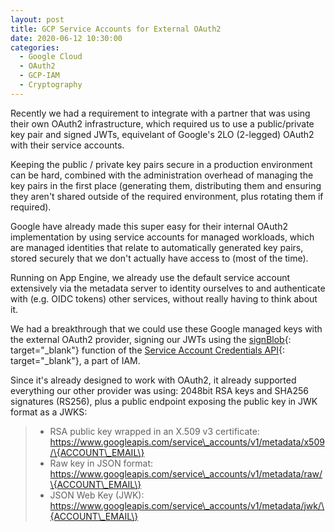 ```yaml
---
layout: post
title: GCP Service Accounts for External OAuth2
date: 2020-06-12 10:30:00
categories:
  - Google Cloud
  - OAuth2
  - GCP-IAM
  - Cryptography
---
```


Recently we had a requirement to integrate with a partner that was using their own OAuth2 infrastructure, which required us to use a public/private key pair and signed JWTs, equivelant of Google's 2LO (2-legged) OAuth2 with their service accounts.

Keeping the public / private key pairs secure in a production environment can be hard, combined with the administration overhead of managing the key pairs in the first place (generating them, distributing them and ensuring they aren't shared outside of the required environment, plus rotating them if required).

Google have already made this super easy for their internal OAuth2 implementation by using service accounts for managed workloads, which are managed identities that relate to automatically generated key pairs, stored securely that we don't actually have access to (most of the time).

Running on App Engine, we already use the default service account extensively via the metadata server to identity ourselves to and authenticate with (e.g. OIDC tokens) other services, without really having to think about it.

We had a breakthrough that we could use these Google managed keys with the external OAuth2 provider, signing our JWTs using the [signBlob](https://cloud.google.com/iam/docs/reference/credentials/rest/v1/projects.serviceAccounts/signBlob){: target="_blank"} function of the [Service Account Credentials API](https://cloud.google.com/iam/docs/reference/credentials/rest/v1/projects.serviceAccounts){: target="_blank"}, a part of IAM.

Since it's already designed to work with OAuth2, it already supported everything our other provider was using: 2048bit RSA keys and SHA256 signatures (RS256), plus a public endpoint exposing the public key in JWK format as a JWKS:

> * RSA public key wrapped in an X.509 v3 certificate: https://www.googleapis.com/service\_accounts/v1/metadata/x509/\{ACCOUNT\_EMAIL\}
> * Raw key in JSON format: https://www.googleapis.com/service\_accounts/v1/metadata/raw/\{ACCOUNT\_EMAIL\}
> * JSON Web Key (JWK): https://www.googleapis.com/service\_accounts/v1/metadata/jwk/\{ACCOUNT\_EMAIL\}

&nbsp;